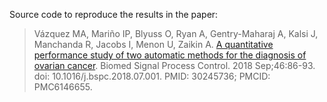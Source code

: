 Source code to reproduce the results in the paper:

> Vázquez MA, Mariño IP, Blyuss O, Ryan A, Gentry-Maharaj A, Kalsi J, Manchanda R, Jacobs I, Menon U, Zaikin A. [A quantitative performance study of two automatic methods for the diagnosis of ovarian cancer](https://www.ncbi.nlm.nih.gov/pmc/articles/PMC6146655/). Biomed Signal Process Control. 2018 Sep;46:86-93. doi: 10.1016/j.bspc.2018.07.001. PMID: 30245736; PMCID: PMC6146655.
